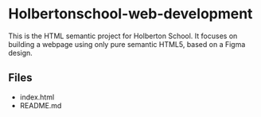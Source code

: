# Holbertonschool-web-development
This is the HTML semantic project for Holberton School.
It focuses on building a webpage using only pure semantic HTML5, based on a Figma design.

## Files
- index.html
- README.md
